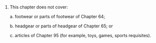 1. This chapter does not cover:

    a. footwear or parts of footwear of Chapter 64;
    
    b. headgear or parts of headgear of Chapter 65; or
    
    c. articles of Chapter 95 (for example, toys, games, sports requisites).
